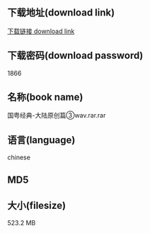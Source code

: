 ## 下载地址(download link)
[下载链接 download link](https://tutu365.netlify.app/?s=%E5%9B%BD%E7%B2%A4%E7%BB%8F%E5%85%B8-%E5%A4%A7%E9%99%86%E5%8E%9F%E5%88%9B%E7%AF%87%E2%91%A2wav.rar)

## 下载密码(download password)
1866

## 名称(book name)
国粤经典-大陆原创篇③wav.rar.rar

## 语言(language)
chinese

## MD5


## 大小(filesize)
523.2 MB
